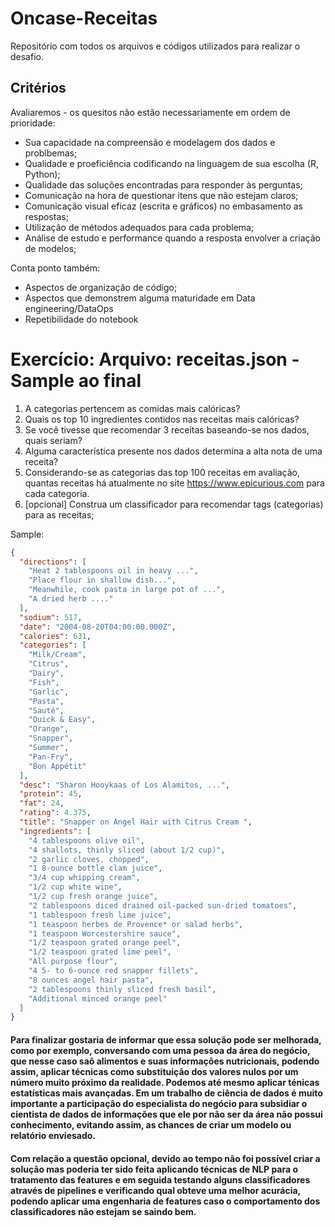 # Oncase-Receitas
Repositório com todos os arquivos e códigos utilizados para realizar o desafio.

## Critérios

Avaliaremos - os quesitos não estão necessariamente em ordem de prioridade:

* Sua capacidade na compreensão e modelagem dos dados e problbemas;
* Qualidade e proeficiência codificando na linguagem de sua escolha (R, Python);
* Qualidade das soluções encontradas para responder às perguntas;
* Comunicação na hora de questionar itens que não estejam claros;
* Comunicação visual eficaz (escrita e gráficos) no embasamento as respostas;
* Utilização de métodos adequados para cada problema;
* Análise de estudo e performance quando a resposta envolver a criação de modelos;

Conta ponto também:

* Aspectos de organização de código;
* Aspectos que demonstrem alguma maturidade em Data engineering/DataOps
* Repetibilidade do notebook


# Exercício: Arquivo: receitas.json - Sample ao final

1. A categorias pertencem as comidas mais calóricas?
2. Quais os top 10 ingredientes contidos nas receitas mais calóricas?
3. Se você tivesse que recomendar 3 receitas baseando-se nos dados, quais seriam?
4. Alguma característica presente nos dados determina a alta nota de uma receita?
5. Considerando-se as categorias das top 100 receitas em avaliação, quantas receitas há atualmente no site https://www.epicurious.com para cada categoria.
6. [opcional] Construa um classificador para recomendar tags (categorias) para as receitas;

Sample:

```json
{
  "directions": [
    "Heat 2 tablespoons oil in heavy ...",
    "Place flour in shallow dish...",
    "Meanwhile, cook pasta in large pot of ...",
    "A dried herb ...."
  ],
  "sodium": 517,
  "date": "2004-08-20T04:00:00.000Z",
  "calories": 631,
  "categories": [
    "Milk/Cream",
    "Citrus",
    "Dairy",
    "Fish",
    "Garlic",
    "Pasta",
    "Sauté",
    "Quick & Easy",
    "Orange",
    "Snapper",
    "Summer",
    "Pan-Fry",
    "Bon Appétit"
  ],
  "desc": "Sharon Hooykaas of Los Alamitos, ...",
  "protein": 45,
  "fat": 24,
  "rating": 4.375,
  "title": "Snapper on Angel Hair with Citrus Cream ",
  "ingredients": [
    "4 tablespoons olive oil",
    "4 shallots, thinly sliced (about 1/2 cup)",
    "2 garlic cloves, chopped",
    "1 8-ounce bottle clam juice",
    "3/4 cup whipping cream",
    "1/2 cup white wine",
    "1/2 cup fresh orange juice",
    "2 tablespoons diced drained oil-packed sun-dried tomatoes",
    "1 tablespoon fresh lime juice",
    "1 teaspoon herbes de Provence* or salad herbs",
    "1 teaspoon Worcestershire sauce",
    "1/2 teaspoon grated orange peel",
    "1/2 teaspoon grated lime peel",
    "All purpose flour",
    "4 5- to 6-ounce red snapper fillets",
    "8 ounces angel hair pasta",
    "2 tablespoons thinly sliced fresh basil",
    "Additional minced orange peel"
  ]
}
```

#### Para finalizar gostaria de informar que essa solução pode ser melhorada, como por exemplo, conversando com uma pessoa da área do negócio, que nesse caso saõ alimentos e suas informações nutricionais, podendo assim, aplicar técnicas como substituição dos valores nulos por um número muito próximo da realidade. Podemos até mesmo aplicar ténicas estatísticas mais avançadas. Em um trabalho de ciência de dados é muito importante a participação do especialista do negócio para subsidiar o cientista de dados de informações que ele por não ser da área não possui conhecimento, evitando assim, as chances de criar um modelo ou relatório enviesado.
#### Com relação a questão opcional, devido ao tempo não foi possível criar a solução mas poderia ter sido feita aplicando técnicas de NLP para o tratamento das features e em seguida testando alguns classificadores através de pipelines e verificando qual obteve uma melhor acurácia, podendo aplicar uma engenharia de features caso o comportamento dos classificadores não estejam se saindo bem.


